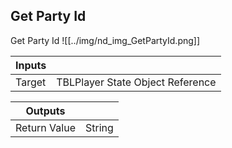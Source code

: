 ## Get Party Id
Get Party Id
![[../img/nd_img_GetPartyId.png]]

|Inputs||
|--|--|
| Target | TBLPlayer State Object Reference |

|Outputs||
|--|--|
| Return Value | String |
